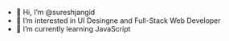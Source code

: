 - 👋 Hi, I’m @sureshjangid
- 👀 I’m interested in UI Desingne and Full-Stack Web Developer
- 🌱 I’m currently learning JavaScript


<!---
sureshjangid/sureshjangid is a ✨ special ✨ repository because its `README.md` (this file) appears on your GitHub profile.
You can click the Preview link to take a look at your changes.
--->
